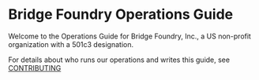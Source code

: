 # Bridge Foundry Operations Guide

Welcome to the Operations Guide for Bridge Foundry, Inc., 
a US non-profit organization with a 501c3 designation. 

For details about who runs our operations and writes this guide, see [CONTRIBUTING](CONTRIBUTING.md)




